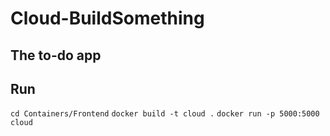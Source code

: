 # Cloud-BuildSomething
## The to-do app

## Run
`cd Containers/Frontend`
`docker build -t cloud .`
`docker run -p 5000:5000 cloud`